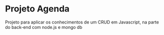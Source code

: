# Projeto Agenda
Projeto para aplicar os conhecimentos de um CRUD em Javascript, na parte do back-end com node.js e mongo db
